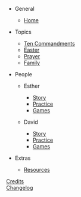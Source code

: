 <!-- _sidebar.md -->

- General
  - [Home](README.md)

- Topics
    - [Ten Commandments](topics/tencommandments.md)
    - [Easter](topics/easter.md)
    - [Prayer](topics/prayer.md)
    - [Family](topics/family.md)

- People

  - Esther

    - [Story](stories/esther.md)
    - [Practice](resources/practice/esther.md)
    - [Games](resources/games/esther.md)

  - David
    - [Story](stories/david.md)
    - [Practice](resources/practice/david.md)
    - [Games](resources/games/david.md)

- Extras
  - [Resources](extras/resources.md)

[Credits](credits.md)  
[Changelog](changelog.md)
